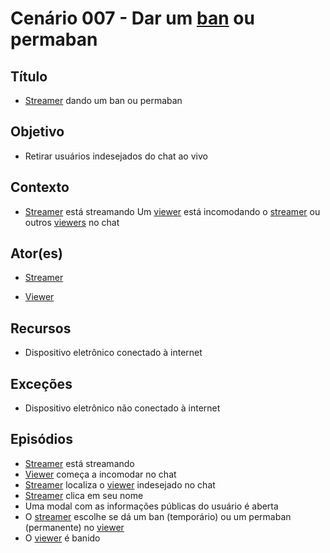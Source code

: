 # Cenário 007 - Dar um [ban](Ban) ou permaban

## Título
* [Streamer](Streamer)
 dando um ban ou permaban

## Objetivo
* Retirar usuários indesejados do chat ao vivo

## Contexto
* [Streamer](Streamer)
 está streamando
Um [viewer](Viewer) está incomodando o [streamer](L%C3%A9xico-Streamer)
 ou outros [viewers](Viewer) no chat

## Ator(es)
* [Streamer](Streamer)

* [Viewer](Viewer)

## Recursos
* Dispositivo eletrônico conectado à internet

## Exceções
* Dispositivo eletrônico não conectado à internet

## Episódios
* [Streamer](Streamer)
 está streamando
* [Viewer](Viewer) começa a incomodar no chat
* [Streamer](Streamer)
 localiza o [viewer](Viewer) indesejado no chat
* [Streamer](Streamer)
 clica em seu nome
* Uma modal com as informações públicas do usuário é aberta
* O [streamer](L%C3%A9xico-Streamer)
 escolhe se dá um ban (temporário) ou um permaban (permanente) no [viewer](Viewer)
* O [viewer](Viewer) é banido

